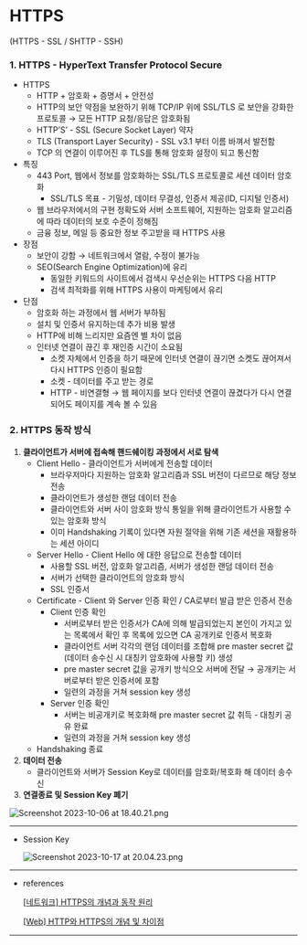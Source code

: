 # HTTPS

(HTTPS - SSL / SHTTP - SSH)

### 1. HTTPS - HyperText Transfer Protocol Secure

- HTTPS
    - HTTP + 암호화 + 증명서 + 안전성
    - HTTP의 보안 약점을 보완하기 위해 TCP/IP 위에 SSL/TLS 로 보안을 강화한 프로토콜 → 모든 HTTP 요청/응답은 암호화됨
    - HTTP’S’ - SSL (Secure Socket Layer) 약자
    - TLS (Transport Layer Security) - SSL v3.1 부터 이름 바껴서 발전함
    - TCP 의 연결이 이루어진 후 TLS를 통해 암호화 설정이 되고 통신함
- 특징
    - 443 Port, 웹에서 정보를 암호화하는 SSL/TLS 프로토콜로 세션 데이터 암호화
        - SSL/TLS 목표 - 기밀성, 데이터 무결성, 인증서 제공(ID, 디지털 인증서)
    - 웹 브라우저에서의 구현 정확도와 서버 소프트웨어, 지원하는 암호화 알고리즘에 따라 데이터의 보호 수준이 정해짐
    - 금융 정보, 메일 등 중요한 정보 주고받을 때 HTTPS 사용
- 장점
    - 보안이 강함 → 네트워크에서 열람, 수정이 불가능
    - SEO(Search Engine Optimization)에 유리
        - 동일한 키워드의 사이트에서 검색시 우선순위는 HTTPS 다음 HTTP
        - 검색 최적화를 위해 HTTPS 사용이 마케팅에서 유리
- 단점
    - 암호화 하는 과정에서 웹 서버가 부하됨
    - 설치 및 인증서 유지하는데 추가 비용 발생
    - HTTP에 비해 느리지만 요즘엔 별 차이 없음
    - 인터넷 연결이 끊긴 후 재인증 시간이 소요됨
        - 소켓 자체에서 인증을 하기 때문에 인터넷 연결이 끊기면 소켓도 끊어져서 다시 HTTPS 인증이 필요함
        - 소켓 - 데이터를 주고 받는 경로
        - HTTP - 비연결형 → 웹 페이지를 보다 인터넷 연결이 끊겼다가 다시 연결되어도 페이지를 계속 볼 수 있음

### 2. HTTPS 동작 방식

1. **클라이언트가 서버에 접속해 핸드쉐이킹 과정에서 서로 탐색**
    - Client Hello - 클라이언트가 서버에게 전송할 데이터
        - 브라우저마다 지원하는 암호화 알고리즘과 SSL 버전이 다르므로 해당 정보 전송
        - 클라이언트가 생성한 랜덤 데이터 전송
        - 클라이언트와 서버 사이 암호화 방식 통일을 위해 클라이언트가 사용할 수 있는 암호화 방식
        - 이미 Handshaking 기록이 있다면 자원 절약을 위해 기존 세션을 재활용하는 세션 아이디
    - Server Hello - Client Hello 에 대한 응답으로 전송할 데이터
        - 사용할 SSL 버전, 암호화 알고리즘, 서버가 생성한 랜덤 데이터 전송
        - 서버가 선택한 클라이언트의 암호화 방식
        - SSL 인증서
    - Certificate - Client 와 Server 인증 확인 / CA로부터 발급 받은 인증서 전송
        - Client 인증 확인
            - 서버로부터 받은 인증서가 CA에 의해 발급되었는지 본인이 가지고 있는 목록에서 확인 후 목록에 있으면 CA 공개키로 인증서 복호화
            - 클라이언트 서버 각각의 랜덤 데이터를 조합해 pre master secret 값 (데이터 송수신 시 대칭키 암호화에 사용할 키) 생성
            - pre master secret 값을 공개키 방식으오 서버에 전달 → 공개키는 서버로부터 받은 인증서에 포함
            - 일련의 과정을 거쳐 session key 생성
        - Server 인증 확인
            - 서버는 비공개키로 복호화해 pre master secret 값 취득 - 대칭키 공유 완료
            - 일련의 과정을 거쳐 session key 생성
    - Handshaking 종료
2. **데이터 전송**
    - 클라이언트와 서버가 Session Key로 데이터를 암호화/복호화 해 데이터 송수신
3. **연결종료 및 Session Key 폐기**

![Screenshot 2023-10-06 at 18.40.21.png](HTTPS%20cae3657c4e534a3e8acda38f14fd8983/Screenshot_2023-10-06_at_18.40.21.png)

---

- Session Key
    
    ![Screenshot 2023-10-17 at 20.04.23.png](HTTPS%20cae3657c4e534a3e8acda38f14fd8983/Screenshot_2023-10-17_at_20.04.23.png)
    

---

- references
    
    [[네트워크] HTTPS의 개념과 동작 원리](https://kimmeh1.tistory.com/499)
    
    [[Web] HTTP와 HTTPS의 개념 및 차이점](https://mangkyu.tistory.com/98)
    

---
